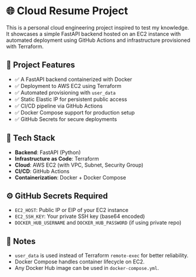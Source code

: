 # 🌐 Cloud Resume Project

This is a personal cloud engineering project inspired to test my knowledge. It showcases a simple FastAPI backend hosted on an EC2 instance with automated deployment using GitHub Actions and infrastructure provisioned with Terraform.

## 🚀 Project Features

- ✅ A FastAPI backend containerized with Docker
- ✅ Deployment to AWS EC2 using Terraform
- ✅ Automated provisioning with `user_data`
- ✅ Static Elastic IP for persistent public access
- ✅ CI/CD pipeline via GitHub Actions
- ✅ Docker Compose support for production setup
- ✅ GitHub Secrets for secure deployments


## 🧰 Tech Stack

- **Backend**: FastAPI (Python)
- **Infrastructure as Code**: Terraform
- **Cloud**: AWS EC2 (with VPC, Subnet, Security Group)
- **CI/CD**: GitHub Actions
- **Containerization**: Docker + Docker Compose

## ⚙️ GitHub Secrets Required
- `EC2_HOST`: Public IP or EIP of your EC2 instance
- `EC2_SSH_KEY`: Your private SSH key (base64 encoded)
- `DOCKER_HUB_USERNAME` and `DOCKER_HUB_PASSWORD` (if using private repo)

## 📝 Notes
- `user_data` is used instead of Terraform `remote-exec` for better reliability.
- Docker Compose handles container lifecycle on EC2.
- Any Docker Hub image can be used in `docker-compose.yml`.
